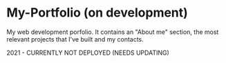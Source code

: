 # My-Portfolio (on development)
My web development porfolio. It contains an "About me" section, the most relevant projects that I've built and my contacts. 

2021 - CURRENTLY NOT DEPLOYED (NEEDS UPDATING)
